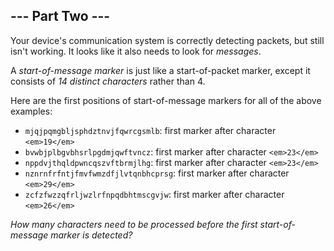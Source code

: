 --- Part Two ---
----------------

Your device's communication system is correctly detecting packets, but still isn't working. It looks like it also needs to look for *messages*.

A *start-of-message marker* is just like a start-of-packet marker, except it consists of *14 distinct characters* rather than 4.

Here are the first positions of start-of-message markers for all of the above examples:

- `mjqjpqmgbljsphdztnvjfqwrcgsmlb`: first marker after character `<em>19</em>`
- `bvwbjplbgvbhsrlpgdmjqwftvncz`: first marker after character `<em>23</em>`
- `nppdvjthqldpwncqszvftbrmjlhg`: first marker after character `<em>23</em>`
- `nznrnfrfntjfmvfwmzdfjlvtqnbhcprsg`: first marker after character `<em>29</em>`
- `zcfzfwzzqfrljwzlrfnpqdbhtmscgvjw`: first marker after character `<em>26</em>`

*How many characters need to be processed before the first start-of-message marker is detected?*